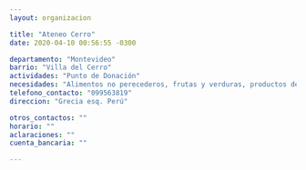 ```yaml
---
layout: organizacion

title: "Ateneo Cerro"
date: 2020-04-10 00:56:55 -0300

departamento: "Montevideo"
barrio: "Villa del Cerro"
actividades: "Punto de Donación"
necesidades: "Alimentos no perecederos, frutas y verduras, productos de higiene"
telefono_contacto: "099563819"
direccion: "Grecia esq. Perú"

otros_contactos: ""
horario: ""
aclaraciones: ""
cuenta_bancaria: ""

---
```

